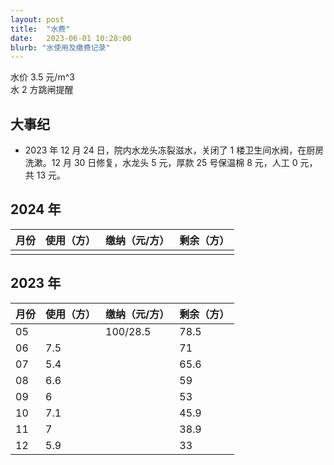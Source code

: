 ```yaml
---
layout: post
title:  "水费"
date:   2023-06-01 10:28:00
blurb: "水使用及缴费记录"
---
```


水价 3.5 元/m^3 <br>
水 2 方跳闸提醒

## 大事纪

- 2023 年 12 月 24 日，院内水龙头冻裂滋水，关闭了 1 楼卫生间水阀，在厨房洗漱。12 月 30 日修复，水龙头 5 元，厚款 25 号保温棉 8 元，人工 0 元，共 13 元。

## 2024 年

| 月份  | 使用（方） | 缴纳（元/方） | 剩余（方）|
|---|---|---|---|
|  |  |  |  |

## 2023 年

| 月份  | 使用（方） | 缴纳（元/方） | 剩余（方）|
|---|---|---|---|
| 05 |  | 100/28.5 | 78.5|
| 06 | 7.5 |  | 71 |
| 07 | 5.4 |  | 65.6 |
| 08 | 6.6 |  | 59 |
| 09 | 6 |  | 53 |
| 10 | 7.1 |  | 45.9 |
| 11 | 7 |  | 38.9 |
| 12 | 5.9 |  | 33 |
